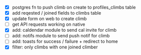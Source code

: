 - [x] postgres fn to push climb on create to profiles_climbs table
- [x] add reqested / joined fields to climbs table
- [x] update form on web to create climb
- [ ] get API requests working on native
- [x] add: caldendar module to send cal invite for climb
- [ ] add: notifs module to send push notif for climb
- [ ] add: toasts for success / failure + redirect to home
- [x] filter: only climbs with one joined climber
